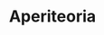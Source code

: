 ---
layout: event
categories: eventolocale
title:  "Aperiteoria"
CL: Pisa
locandina: /img/eventilocali/2017-PI-Aperiteoria/locandina.jpg
gallery:
report:
facebook: 
link: 
---